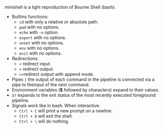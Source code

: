 minishell is a light reproduction of Bourne Shell (bash).

- Builtins functions:
	- `cd` with only a relative or absolute path.
	- `pwd` with no options.
	- `echo` with `-n` option.
	- `export` with no options.
	- `unset` with no options.
	- `env` with no options.
	- `exit` with no options.
- Redirections:
	- `<` redirect input.
	- `>` redirect output.
	- `>>`redirect output with append mode.
- Pipes `|` the output of each command in the pipeline is connected via a pipe to theinput of the next command.
- Environment variables (**$** followed by characters) expand to their values.
- `$?` expands to the exit status of the most recently executed foreground pipeline.
- Signals work like in bash. When interactive:
	- `Ctrl + C` will print a new prompt on a newline.
	- `Ctrl + D` will exit the shell.
	- `Ctrl + \` will do nothing.
